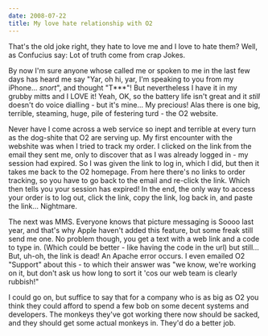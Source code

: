 ```yaml
---
date: 2008-07-22
title: My love hate relationship with O2
---
```

That's the old joke right, they hate to love me and I love to hate them? Well, as Confucius say: Lot of truth come from crap Jokes. 

By now I'm sure anyone whose called me or spoken to me in the last few days has heard me say "Yar, oh hi, yar, I'm speaking to you from my iPhone... *snort*", and thought "T***"! But nevertheless I have it in my grubby mitts and I LOVE it! Yeah, OK, so the battery life isn't great and it *still* doesn't do voice dialling - but it's mine... My precious! Alas there is one big, terrible, steaming, huge, pile of festering turd - the O2 website.

Never have I come across a web service so inept and terrible at every turn as the dog-shite that O2 are serving up. My first encounter with the webshite was when I tried to track my order. I clicked on the link from the email they sent me, only to discover that as I was already logged in - my session had expired. So I was given the link to log in, which I did, but then it takes me back to the O2 homepage. From here there's no links to order tracking, so you have to go back to the email and re-click the link. Which then tells you your session has expired! In the end, the only way to access your order is to log out, click the link, copy the link, log back in, and paste the link... Nightmare. 

The next was MMS. Everyone knows that picture messaging is Soooo last year, and that's why Apple haven't added this feature, but some freak still send me one. No problem though, you get a text with a web link and a code to type in. (Which could be better - like having the code in the url) but still... But, uh-oh, the link is dead! An Apache error occurs. I even emailed O2 "Support" about this - to which their answer was "we know, we're working on it, but don't ask us how long to sort it 'cos our web team is clearly rubbish!" 

I could go on, but suffice to say that for a company who is as big as O2 you think they could afford to spend a few bob on some decent systems and developers. The monkeys they've got working there now should be sacked, and they should get some actual monkeys in. They'd do a better job.